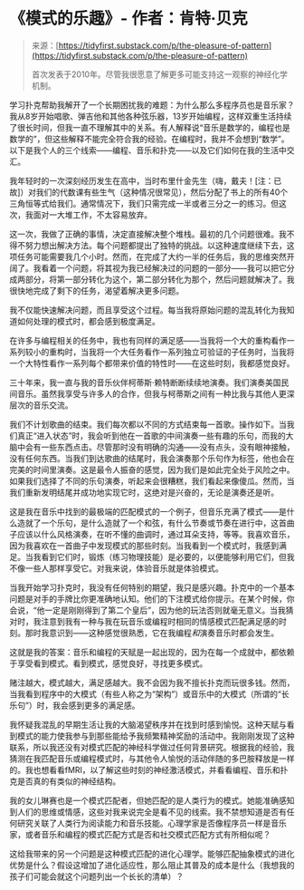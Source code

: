 <!--yml

category: 未分类

日期：2024年05月27日 14:57:26

-->

# 《模式的乐趣》- 作者：肯特·贝克

> 来源：[https://tidyfirst.substack.com/p/the-pleasure-of-pattern](https://tidyfirst.substack.com/p/the-pleasure-of-pattern)
> 
> 首次发表于2010年。尽管我很愿意了解更多可能支持这一观察的神经化学机制。

学习扑克帮助我解开了一个长期困扰我的难题：为什么那么多程序员也是音乐家？我从8岁开始唱歌、弹吉他和其他各种弦乐器，13岁开始编程，这样双重生活持续了很长时间，但我一直不理解其中的关系。有人解释说“音乐是数学的，编程也是数学的”，但这些解释不能完全符合我的经验。在编程时，我并不会想到“数学”。以下是我个人的三个线索——编程、音乐和扑克——以及它们如何在我的生活中交汇。

我年轻时的一次深刻经历发生在高中，当时布里什金先生（嗨，戴夫！[注：已故]）对我们的代数课有些生气（这种情况很常见），然后分配了书上的所有40个三角恒等式给我们。通常情况下，我们只需完成一半或者三分之一的练习。但这次，我面对一大堆工作，不太容易放弃。

这一次，我做了正确的事情，决定直接解决整个堆栈。最初的几个问题很难。我不得不努力想出解决方法。每个问题都提出了独特的挑战。以这种速度继续下去，这项任务可能需要我几个小时。然而，在完成了大约一半的任务后，我的思维突然开阔了。我看着一个问题，将其视为我已经解决过的问题的一部分——我可以把它分成两部分，将第一部分转化为这个，第二部分转化为那个，然后问题就解决了。我很快地完成了剩下的任务，渴望着解决更多问题。

我不仅能快速解决问题，而且享受这个过程。每当我将原始问题的混乱转化为我知道如何处理的模式时，都会感到极度满足。

在许多与编程相关的任务中，我也有同样的满足感——当我将一个大的重构看作一系列较小的重构时，当我将一个大任务看作一系列独立可验证的子任务时，当我将一个大特性看作一系列每个都带来价值的特性时——在这些时刻，我都感觉良好。

三十年来，我一直与我的音乐伙伴柯蒂斯·赖特断断续续地演奏。我们演奏美国民间音乐。虽然我享受与许多人的合作，但我与柯蒂斯之间有一种比我与其他人更深层次的音乐交流。

我们不计划歌曲的结束。我们每次都以不同的方式结束每一首歌。操作如下。当我们真正“进入状态”时，我会听到他在一首歌的中间演奏一些有趣的乐句，而我的大脑中会有一些东西点击。尽管那时没有明确的沟通——没有点头，没有眼神接触，没有任何东西。当我们到达歌曲的结尾时，我会演奏那个乐句作为标签，他也会在完美的时间里演奏。这是最令人振奋的感觉，因为我们是如此完全处于风险之中。如果我们选择了不同的乐句演奏，听起来会很糟糕，我们看起来像傻瓜。然而，当我们重新发明结尾并成功地实现它时，这绝对是兴奋的，无论是演奏还是听。

这是我在音乐中找到的最极端的匹配模式的一个例子，但音乐充满了模式——是什么造就了一个乐句，是什么造就了一个和弦，有什么节奏或节奏在进行中，这首曲子应该以什么风格演奏，在听不懂的曲调时，通过耳朵支持，等等。我喜欢音乐，因为我喜欢在一首曲子中发现模式的那些时刻。当我看到一个模式时，我感到满足。当我看到它们时，锻炼（练习物理技能）是必要的，以便能够利用它们，但我不像一些人那样享受它。对我来说，体验音乐就是体验模式。

当我开始学习扑克时，我没有任何特别的期望，我只是感兴趣。扑克中的一个基本问题是对手的手牌比你更准确地认知。他们的下注模式给你提示。在某个时候，你会说，“他一定是刚刚得到了第二个皇后”，因为他的玩法否则就毫无意义。当我猜对时，我注意到我有一种与我在玩音乐或编程时相同的情感模式匹配满足感的时刻。那时我意识到——这种感觉很熟悉，它在我编程*和*演奏音乐时都会发生。

这就是我的答案：音乐和编程的天赋是一起出现的，因为在每一个成就中，都依赖于享受看到模式。看到模式，感觉良好，寻找更多模式。

赌注越大，模式越大，满足感越大。我不会因为我不擅长扑克而玩很多钱。然而，当我看到程序中的大模式（有些人称之为“架构”）或音乐中的大模式（所谓的“长乐句”）时，我会感到更多的满足感。

我怀疑我混乱的早期生活让我的大脑渴望秩序并在找到时感到愉悦。这种天赋与看到模式的能力使我参与到那些能给予我频繁精神奖励的活动中。我刚刚发现了这种联系，所以我还没有对模式匹配的神经科学做过任何背景研究。根据我的经验，我猜测在我匹配音乐或编程模式时，与其他令人愉悦的活动伴随的多巴胺释放是一样的。我也想看看fMRI，以了解这些时刻的神经激活模式，并看看编程、音乐和扑克是否真的有类似的神经结构。

我的女儿琳赛也是一个模式匹配者，但她匹配的是人类行为的模式。她能准确感知到人们的思维或情感，这些对我来说完全是看不见的线索。我不禁想知道是否有任何研究关联了人类行为阅读能力和音乐技能。心理学家是否像程序员一样是音乐家，或者音乐和编程的模式匹配方式是否和社交模式匹配方式有所相似呢？

这给我带来的另一个问题是这种模式匹配的进化心理学。能够匹配抽象模式的进化优势是什么？假设这增加了进化适应性，那么阻止其普及的成本是什么（我想我的孩子们可能会就这个问题列出一个长长的清单）？
